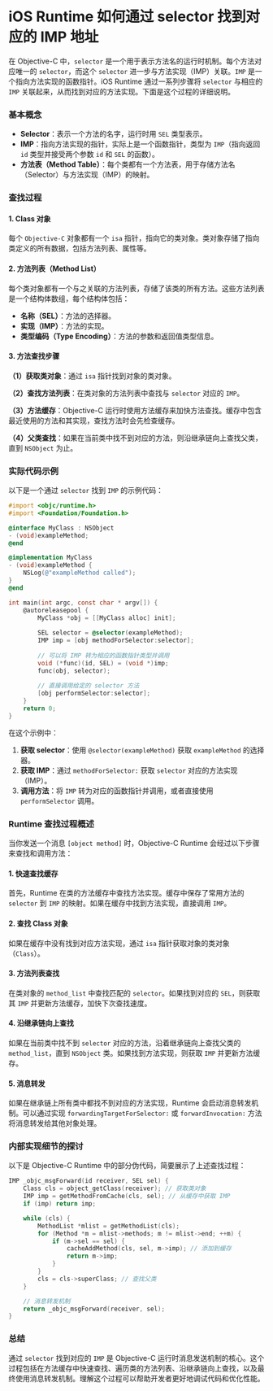 # iOS Runtime 如何通过 selector 找到对应的 IMP 地址

在 Objective-C 中，`selector` 是一个用于表示方法名的运行时机制。每个方法对应唯一的 `selector`，而这个 `selector` 进一步与方法实现（IMP）关联。`IMP` 是一个指向方法实现的函数指针。iOS Runtime 通过一系列步骤将 `selector` 与相应的 `IMP` 关联起来，从而找到对应的方法实现。下面是这个过程的详细说明。

### 基本概念

- **Selector**：表示一个方法的名字，运行时用 `SEL` 类型表示。
- **IMP**：指向方法实现的指针，实际上是一个函数指针，类型为 `IMP`（指向返回 `id` 类型并接受两个参数 `id` 和 `SEL` 的函数）。
- **方法表（Method Table）**：每个类都有一个方法表，用于存储方法名（Selector）与方法实现（IMP）的映射。

### 查找过程

#### 1. **Class 对象**

每个 `Objective-C` 对象都有一个 `isa` 指针，指向它的类对象。类对象存储了指向类定义的所有数据，包括方法列表、属性等。

#### 2. **方法列表（Method List）**

每个类对象都有一个与之关联的方法列表，存储了该类的所有方法。这些方法列表是一个结构体数组，每个结构体包括：

- **名称（SEL）**：方法的选择器。
- **实现（IMP）**：方法的实现。
- **类型编码（Type Encoding）**：方法的参数和返回值类型信息。

#### 3. **方法查找步骤**

**（1）获取类对象**：通过 `isa` 指针找到对象的类对象。

**（2）查找方法列表**：在类对象的方法列表中查找与 `selector` 对应的 `IMP`。

**（3）方法缓存**：Objective-C 运行时使用方法缓存来加快方法查找。缓存中包含最近使用的方法和其实现，查找方法时会先检查缓存。

**（4）父类查找**：如果在当前类中找不到对应的方法，则沿继承链向上查找父类，直到 `NSObject` 为止。

### 实际代码示例

以下是一个通过 `selector` 找到 `IMP` 的示例代码：

```objective-c
#import <objc/runtime.h>
#import <Foundation/Foundation.h>

@interface MyClass : NSObject
- (void)exampleMethod;
@end

@implementation MyClass
- (void)exampleMethod {
    NSLog(@"exampleMethod called");
}
@end

int main(int argc, const char * argv[]) {
    @autoreleasepool {
        MyClass *obj = [[MyClass alloc] init];
        
        SEL selector = @selector(exampleMethod);
        IMP imp = [obj methodForSelector:selector];
        
        // 可以将 IMP 转为相应的函数指针类型并调用
        void (*func)(id, SEL) = (void *)imp;
        func(obj, selector);
        
        // 直接调用给定的 selector 方法
        [obj performSelector:selector];
    }
    return 0;
}
```

在这个示例中：

1. **获取 selector**：使用 `@selector(exampleMethod)` 获取 `exampleMethod` 的选择器。
2. **获取 IMP**：通过 `methodForSelector:` 获取 `selector` 对应的方法实现（IMP）。
3. **调用方法**：将 `IMP` 转为对应的函数指针并调用，或者直接使用 `performSelector` 调用。

### Runtime 查找过程概述

当你发送一个消息 `[object method]` 时，Objective-C Runtime 会经过以下步骤来查找和调用方法：

#### 1. **快速查找缓存**

首先，Runtime 在类的方法缓存中查找方法实现。缓存中保存了常用方法的 `selector` 到 `IMP` 的映射。如果在缓存中找到方法实现，直接调用 `IMP`。

#### 2. **查找 Class 对象**

如果在缓存中没有找到对应方法实现，通过 `isa` 指针获取对象的类对象（`Class`）。

#### 3. **方法列表查找**

在类对象的 `method_list` 中查找匹配的 `selector`。如果找到对应的 `SEL`，则获取其 `IMP` 并更新方法缓存，加快下次查找速度。

#### 4. **沿继承链向上查找**

如果在当前类中找不到 `selector` 对应的方法，沿着继承链向上查找父类的 `method_list`，直到 `NSObject` 类。如果找到方法实现，则获取 `IMP` 并更新方法缓存。

#### 5. **消息转发**

如果在继承链上所有类中都找不到对应的方法实现，Runtime 会启动消息转发机制。可以通过实现 `forwardingTargetForSelector:` 或 `forwardInvocation:` 方法将消息转发给其他对象处理。

### 内部实现细节的探讨

以下是 Objective-C Runtime 中的部分伪代码，简要展示了上述查找过程：

```c
IMP _objc_msgForward(id receiver, SEL sel) {
    Class cls = object_getClass(receiver); // 获取类对象
    IMP imp = getMethodFromCache(cls, sel); // 从缓存中获取 IMP
    if (imp) return imp;

    while (cls) {
        MethodList *mlist = getMethodList(cls);
        for (Method *m = mlist->methods; m != mlist->end; ++m) {
            if (m->sel == sel) {
                cacheAddMethod(cls, sel, m->imp); // 添加到缓存
                return m->imp;
            }
        }
        cls = cls->superClass; // 查找父类
    }

    // 消息转发机制
    return _objc_msgForward(receiver, sel);
}
```

### 总结

通过 `selector` 找到对应的 `IMP` 是 Objective-C 运行时消息发送机制的核心。这个过程包括在方法缓存中快速查找、遍历类的方法列表、沿继承链向上查找，以及最终使用消息转发机制。理解这个过程可以帮助开发者更好地调试代码和优化性能。
